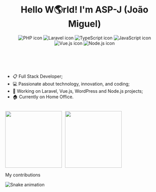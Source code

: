 <!--
**ASP-J/ASP-J** is a ✨ _special_ ✨ repository because its `README.md` (this file) appears on your GitHub profile.
-->

<header>
<h1 align="center">Hello W🌎rld! I'm ASP-J (João Miguel) </h1>
<div align="center">
  <img src="https://img.shields.io/badge/PHP-777BB4?style=for-the-badge&logo=php&logoColor=white" alt="PHP icon" />
  <img src="https://img.shields.io/badge/Laravel-FF2D20?style=for-the-badge&logo=laravel&logoColor=white" alt="Laravel icon" />
  <img src="https://img.shields.io/badge/TypeScript-007ACC?style=for-the-badge&logo=typescript&logoColor=white" alt="TypeScript icon" />
  <img src="https://img.shields.io/badge/JavaScript-323330?style=for-the-badge&logo=javascript&logoColor=F7DF1E" alt="JavaScript icon" />
  <img src="https://img.shields.io/badge/Vue.js-35495E?style=for-the-badge&logo=vue.js&logoColor=4FC08D" alt="Vue.js icon" />
  <img src="https://img.shields.io/badge/Node.js-43853D?style=for-the-badge&logo=node.js&logoColor=white" alt="Node.js icon" />
</div>
</header>

<br/>

<section>
<ul>
  <li>📋 Full Stack Developer;</li>
  <li>💻 Passionate about technology, innovation, and coding;</li>
  <li>🚀 Working on Laravel, Vue.js, WordPress and Node.js projects;</li>
  <li>🏠 Currently on Home Office.</li>
</ul>
</section>

<br/>

<section>
  <a href="https://github.com/ASP-J" style="display: flex; gap: 10px; align-items: center;">
    <img height="180em" src="https://github-readme-stats.vercel.app/api?username=ASP-J&show_icons=true&theme=merko&count_private=true"/>
    <img height="180em" src="https://github-readme-stats.vercel.app/api/top-langs/?username=ASP-J&layout=compact&langs_count=8&theme=merko"/>
  </a>
</section>

My contributions

![Snake animation](https://github.com/gustavosilvafh/gustavosilvafh/blob/output/github-contribution-grid-snake.svg)
